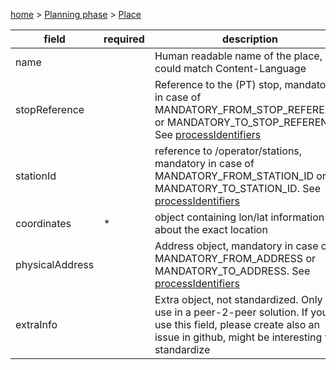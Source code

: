 [home](https://github.com/TOMP-WG/TOMP-API/wiki/) > [Planning phase](Planning-phase.md) > [Place](Place.md)  

| field | required | description | 
| --- | --- | --- | 
| name | | Human readable name of the place, could match Content-Language |
| stopReference | | Reference to the (PT) stop, mandatory in case of MANDATORY_FROM_STOP_REFERENCE or MANDATORY_TO_STOP_REFERENCE. See [processIdentifiers](processIdentifiers.md) |
| stationId | | reference to /operator/stations, mandatory in case of MANDATORY_FROM_STATION_ID or MANDATORY_TO_STATION_ID. See [processIdentifiers](processIdentifiers.md) |
| coordinates | * | object containing lon/lat information about the exact location |
| physicalAddress | | Address object, mandatory in case of MANDATORY_FROM_ADDRESS or MANDATORY_TO_ADDRESS. See [processIdentifiers](processIdentifiers.md) |
| extraInfo | | Extra object, not standardized. Only to use in a peer-2-peer solution. If you use this field, please create also an issue in github, might be interesting to standardize | 
